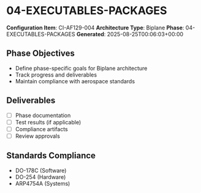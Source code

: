 # 04-EXECUTABLES-PACKAGES

**Configuration Item**: CI-AF129-004
**Architecture Type**: Biplane
**Phase**: 04-EXECUTABLES-PACKAGES
**Generated**: 2025-08-25T00:06:03+00:00

## Phase Objectives
- Define phase-specific goals for Biplane architecture
- Track progress and deliverables
- Maintain compliance with aerospace standards

## Deliverables
- [ ] Phase documentation
- [ ] Test results (if applicable)
- [ ] Compliance artifacts
- [ ] Review approvals

## Standards Compliance
- DO-178C (Software)
- DO-254 (Hardware)
- ARP4754A (Systems)
